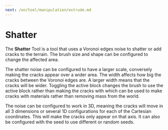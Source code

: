 ```yaml
---
next: /en/tool/manipulation/extrude.md
---
```


# Shatter

The **Shatter** Tool is a tool that uses a Voronoi edges noise to shatter or add cracks to the terrain. The brush size and shape can be configured to change the affected area. 

The shatter noise can be configured to have a larger scale, conversely making the cracks appear over a wider area. The width affects how big the cracks between the Voronoi edges are. A larger width means that the cracks will be wider. Toggling the active block changes the brush to use the active block rather than making the cracks with which can be used to make cracks with materials rather than removing mass from the world.

The noise can be configured to work in 3D, meaning the cracks will move in all 3 dimensions or several 1D configurations for each of the Cartesian coordinates. This will make the cracks only appear on that axis. It can also be configured with the seed to use different or random seeds.
